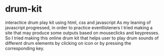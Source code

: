 # drum-kit
interactice drum play kit using html, css and javascript
As my leaning of javascript progressed, in order to practice eventlisteners I tried making a site that may produce some outputs based on mouseclicks and keypresses.
So I tried making this online drum kit that helps user to play drum sounds of different drum elements by clicking on icon or by pressing the corresponding key.
